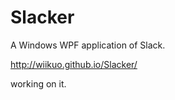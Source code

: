 Slacker
=======

A Windows WPF application of Slack.

http://wiikuo.github.io/Slacker/

working on it.
